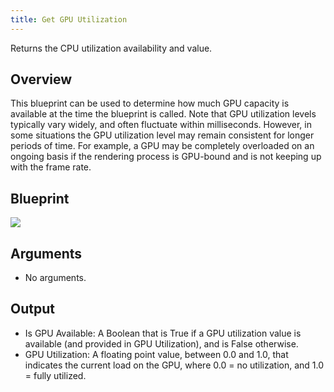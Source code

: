 ```yaml
---
title: Get GPU Utilization
---
```


Returns the CPU utilization availability and value.

## Overview

This blueprint can be used to determine how much GPU capacity is available at the time the blueprint is called. Note that GPU utilization levels typically vary widely, and often fluctuate within milliseconds. However, in some situations the GPU utilization level may remain consistent for longer periods of time. For example, a GPU may be completely overloaded on an ongoing basis if the rendering process is GPU-bound and is not keeping up with the frame rate.

## Blueprint

![](/images/documentationunreallatestconceptsunreal-blueprints-get-gpu-utilization-0.png)

## Arguments

* No arguments.


## Output

* Is GPU Available: A Boolean that is True if a GPU utilization value is available (and provided in GPU Utilization), and is False otherwise.
* GPU Utilization: A floating point value, between 0.0 and 1.0, that indicates the current load on the GPU, where 0.0 = no utilization, and 1.0 = fully utilized.

